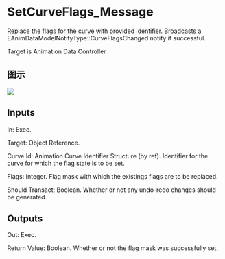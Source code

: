 # SetCurveFlags_Message

Replace the flags for the curve with provided identifier. Broadcasts a EAnimDataModelNotifyType::CurveFlagsChanged notify if successful.

Target is Animation Data Controller

## 图示

![]($-20221218-18335006.png)

## Inputs

In: Exec.

Target: Object Reference.

Curve Id: Animation Curve Identifier Structure (by ref). Identifier for the curve for which the flag state is to be set.

Flags: Integer. Flag mask with which the existings flags are to be replaced.

Should Transact: Boolean. Whether or not any undo-redo changes should be generated.  

## Outputs

Out: Exec.

Return Value: Boolean. Whether or not the flag mask was successfully set.

